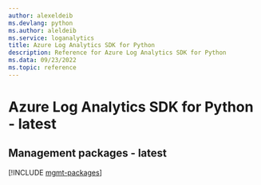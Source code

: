 ```yaml
---
author: alexeldeib
ms.devlang: python
ms.author: aleldeib
ms.service: loganalytics
title: Azure Log Analytics SDK for Python
description: Reference for Azure Log Analytics SDK for Python
ms.data: 09/23/2022
ms.topic: reference
---
```

# Azure Log Analytics SDK for Python - latest

## Management packages - latest
[!INCLUDE [mgmt-packages](log-analytics-mgmt-index.md)]
